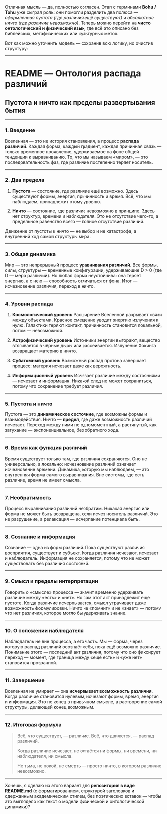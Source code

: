 Отличная мысль — да, полностью согласен.
Этап с терминами **Bohu / Tohu** уже сыграл роль: они помогли разделить два полюса — *оформленная пустота (где различия ещё существуют)* и *абсолютное ничто (где различие невозможно)*.
Теперь можно перейти на **чисто онтологический и физический язык**, где всё это описано без библейских, метафизических или культурных меток.

Вот как можно уточнить модель — сохранив всю логику, но очистив структуру:

---

# README — Онтология распада различий

## Пустота и ничто как пределы развертывания бытия

---

### 1. Введение

Вселенная — это не история становления, а процесс **распада различий**.
Каждая форма, каждый градиент, каждая причинная связь — только временное проявление, удерживаемое на фоне общей тенденции к выравниванию.
То, что мы называем «миром», — это последовательность фаз, где различие постепенно теряет носитель.

---

### 2. Два предела

1. **Пустота** — состояние, где различие ещё возможно.
   Здесь существуют формы, энергия, причинность и время.
   Всё, что мы наблюдаем, принадлежит этому уровню.

2. **Ничто** — состояние, где различие невозможно в принципе.
   Здесь нет структур, времени и наблюдателя.
   Это не отсутствие чего-то, а предельное равенство всего — полное отсутствие различий.

Движение от пустоты к ничто — не выбор и не катастрофа, а внутренний ход самой структуры мира.

---

### 3. Общая динамика

Мир — это непрерывный процесс **уравнивания различий**.
Все формы, силы, структуры — временные конфигурации, удерживающие D > 0 (где D — мера различий).
Но любая форма неустойчива: она теряет энергию, а с нею — способность отличаться от фона.
Итог — исчезновение различия, переход в ничто.

---

### 4. Уровни распада

1. **Космологический уровень**
   Расширение Вселенной разрывает связи между объектами.
   Красное смещение уводит энергию излучения к нулю.
   Галактики теряют контакт, причинность становится локальной, потом — невозможной.

2. **Астрофизический уровень**
   Источники энергии выгорают, вещество втягивается в чёрные дыры или рассеивается.
   Излучение Хокинга возвращает материю в ничто.

3. **Субатомный уровень**
   Возможный распад протона завершает процесс: материя исчезает даже как вероятность.

4. **Информационный уровень**
   Исчезает различие между состояниями — исчезает и информация.
   Никакой след не может сохраниться, потому что сохранение требует различия.

---

### 5. Пустота и ничто

Пустота — это **динамическое состояние**, где возможны формы и взаимодействия.
Ничто — **предел**, где даже возможность различий исчезает.
Переход между ними не одномоментный, а растянутый, как затухание — экспоненциальное, без обратного хода.

---

### 6. Время как функция различий

Время существует только там, где различия сохраняются.
Оно не универсально, а локально: исчезновение различий означает исчезновение времени.
Динамика, которую мы наблюдаем, — это внутренняя форма самого выравнивания.
Вне системы, где есть различие, время не имеет смысла.

---

### 7. Необратимость

Процесс выравнивания различий необратим.
Никакая энергия или форма не может быть возвращена, если исчез носитель различий.
Это не разрушение, а релаксация — исчерпание потенциала быть.

---

### 8. Сознание и информация

Сознание — одна из форм различий.
Пока существуют различия восприятия, существует и субъект.
Когда различия исчезают, исчезает и наблюдатель.
Информация не сохраняется, потому что не может существовать без различия состояний.

---

### 9. Смысл и пределы интерпретации

Говорить о «смысле» процесса — значит временно удерживать различие между «есть» и «нет».
Но сам этот акт принадлежит ещё пустоте.
Когда различие исчерпывается, смысл утрачивает даже возможность формулировки.
Ничто не «помнит» и не «знает» — потому что нет различия, которое могло бы удерживать знание.

---

### 10. О положении наблюдателя

Наблюдатель не вне процесса, а его часть.
Мы — форма, через которую распад различий осознаёт себя, пока ещё возможно различие.
Понимание этого — последний акт различия, потому что оно фиксирует переход — момент, где граница между «ещё есть» и «уже нет» становится прозрачной.

---

### 11. Завершение

Вселенная не умирает — она **исчерпывает возможность различия**.
Когда различие становится нулевым, исчезают формы, время, энергия и информация.
Это не конец в привычном смысле, а растворение самой структуры, делающей конец возможным.

---

### 12. Итоговая формула

> Всё, что существует, — различие.
> Всё, что движется, — распад различий.
>
> Когда различие исчезает,
> не остаётся ни формы, ни времени,
> ни наблюдателя, ни смысла.
>
> Не тьма, не покой, не смерть —
> просто ничто, в котором различие невозможно.

---

Хочешь, я сделаю из этого вариант для **репозитория в виде README.md** (с форматированием, структурой заголовков и сдержанным академическим стилем, без поэтических вставок — чтобы это выглядело как текст о модели физической и онтологической динамики)?
